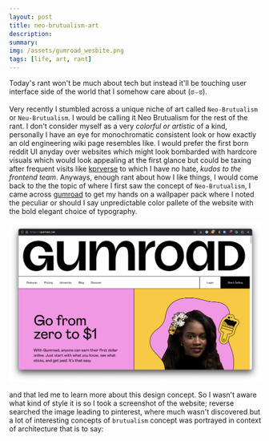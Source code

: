 ```yaml
---
layout: post
title: neo-brutualism-art
description:
summary:
img: /assets/gumroad_wesbite.png
tags: [life, art, rant]
---
```

Today's rant won't be much about tech but instead it'll be touching user interface side of the world that I somehow care about (ಠ⌣ಠ). <br/><br/>
Very recently I stumbled across a unique niche of art called `Neo-Brutualism` or `Neu-Brutualism`. I would be calling it Neo Brutualism for the rest of the rant. I don't consider myself as a very _colorful or artistic_ of a kind, personally I have an eye for monochromatic consistent look or how exactly an old engineering wiki page resembles like. I would prefer the first born reddit UI anyday over websites which might look bombarded with hardcore visuals which would look appealing at the first glance but could be taxing after frequent visits like [kprverse](https://kprverse.com/) to which I have no hate, _kudos to the frontend team_. Anyways, enough rant about how I like things, I would come back to the the topic of where I first saw the concept of `Neo-Brutualism`, I came across [gumroad](https://gumroad.com/) to get my hands on a wallpaper pack  where I noted the peculiar or should I say unpredictable color pallete of the website with the bold elegant choice of typography.


[![gumroad-website](/assets/gumroad_website.png)](/assets/gumroad_website.png)


and that led me to learn more about this design concept. So I wasn't aware what kind of style it is so I took a screenshot of the website; reverse searched the image leading to pinterest, where much wasn't discovered but a lot of interesting concepts of `brutualism` concept was portrayed in context of architecture that is to say:

